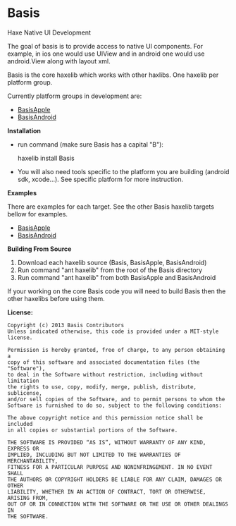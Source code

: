 Basis
=====

Haxe Native UI Development

The goal of basis is to provide access to native UI components. For example, in ios one would use UIView and in android one would use android.View along with layout xml.

Basis is the core haxelib which works with other haxlibs. One haxelib per platform group.

Currently platform groups in development are:

* [BasisApple](https://github.com/Randonee/BasisApple)
* [BasisAndroid](https://github.com/Randonee/BasisAndroid)

**Installation**

* run command (make sure Basis has a capital "B"):

	haxelib install Basis

* You will also need tools specific to the platform you are building (android sdk, xcode...). See specific platform for more instruction.


	
**Examples**

There are examples for each target. See the other Basis haxelib targets bellow for examples.

* [BasisApple](https://github.com/Randonee/BasisApple)
* [BasisAndroid](https://github.com/Randonee/BasisAndroid)



**Building From Source**

1. Download each haxelib source (Basis, BasisApple, BasisAndroid)
2. Run command "ant haxelib" from the root of the Basis directory
3. Run command "ant haxelib" from both BasisApple and BasisAndroid

If your working on the core Basis code you will need to build Basis then the other haxelibs before using them.




**License:**

	Copyright (c) 2013 Basis Contributors
    Unless indicated otherwise, this code is provided under a MIT-style license. 

    Permission is hereby granted, free of charge, to any person obtaining a 
    copy of this software and associated documentation files (the "Software"),
    to deal in the Software without restriction, including without limitation
    the rights to use, copy, modify, merge, publish, distribute, sublicense,
    and/or sell copies of the Software, and to permit persons to whom the
    Software is furnished to do so, subject to the following conditions:

    The above copyright notice and this permission notice shall be included
    in all copies or substantial portions of the Software.

    THE SOFTWARE IS PROVIDED “AS IS”, WITHOUT WARRANTY OF ANY KIND, EXPRESS OR
    IMPLIED, INCLUDING BUT NOT LIMITED TO THE WARRANTIES OF MERCHANTABILITY,
    FITNESS FOR A PARTICULAR PURPOSE AND NONINFRINGEMENT. IN NO EVENT SHALL 
    THE AUTHORS OR COPYRIGHT HOLDERS BE LIABLE FOR ANY CLAIM, DAMAGES OR OTHER
    LIABILITY, WHETHER IN AN ACTION OF CONTRACT, TORT OR OTHERWISE, ARISING FROM,
    OUT OF OR IN CONNECTION WITH THE SOFTWARE OR THE USE OR OTHER DEALINGS IN
    THE SOFTWARE.